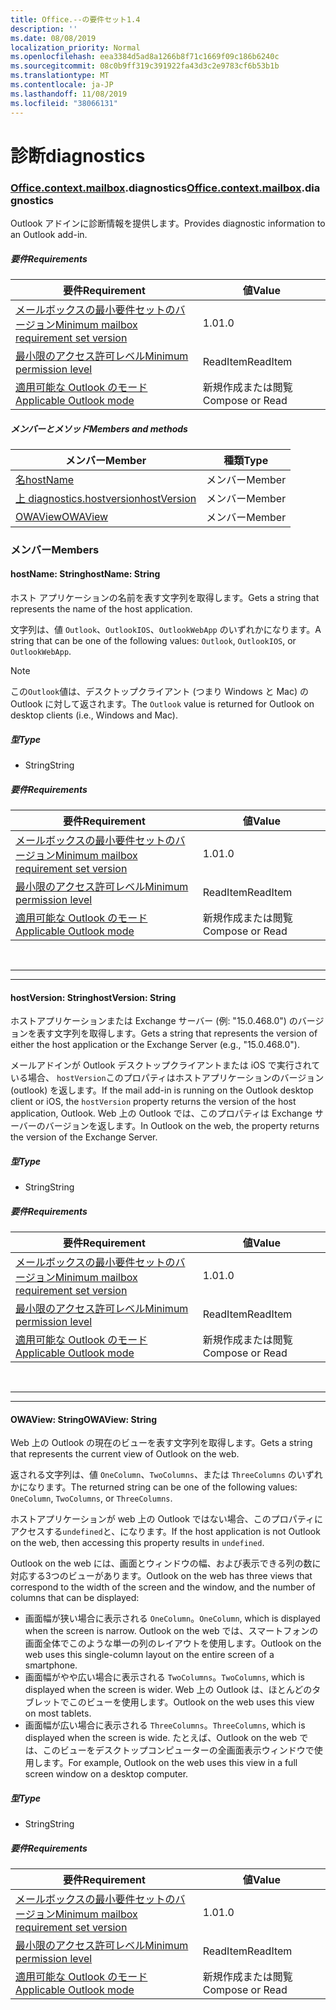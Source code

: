 ```yaml
---
title: Office.--の要件セット1.4
description: ''
ms.date: 08/08/2019
localization_priority: Normal
ms.openlocfilehash: eea3384d5ad8a1266b8f71c1669f09c186b6240c
ms.sourcegitcommit: 08c0b9ff319c391922fa43d3c2e9783cf6b53b1b
ms.translationtype: MT
ms.contentlocale: ja-JP
ms.lasthandoff: 11/08/2019
ms.locfileid: "38066131"
---
```

# <a name="diagnostics"></a><span data-ttu-id="28893-102">診断</span><span class="sxs-lookup"><span data-stu-id="28893-102">diagnostics</span></span>

### <a name="officeofficemdcontextofficecontextmdmailboxofficecontextmailboxmddiagnostics"></a><span data-ttu-id="28893-103">[Office](Office.md)[.context](Office.context.md)[.mailbox](Office.context.mailbox.md).diagnostics</span><span class="sxs-lookup"><span data-stu-id="28893-103">[Office](Office.md)[.context](Office.context.md)[.mailbox](Office.context.mailbox.md).diagnostics</span></span>

<span data-ttu-id="28893-104">Outlook アドインに診断情報を提供します。</span><span class="sxs-lookup"><span data-stu-id="28893-104">Provides diagnostic information to an Outlook add-in.</span></span>

##### <a name="requirements"></a><span data-ttu-id="28893-105">要件</span><span class="sxs-lookup"><span data-stu-id="28893-105">Requirements</span></span>

|<span data-ttu-id="28893-106">要件</span><span class="sxs-lookup"><span data-stu-id="28893-106">Requirement</span></span>| <span data-ttu-id="28893-107">値</span><span class="sxs-lookup"><span data-stu-id="28893-107">Value</span></span>|
|---|---|
|[<span data-ttu-id="28893-108">メールボックスの最小要件セットのバージョン</span><span class="sxs-lookup"><span data-stu-id="28893-108">Minimum mailbox requirement set version</span></span>](/office/dev/add-ins/reference/requirement-sets/outlook-api-requirement-sets)| <span data-ttu-id="28893-109">1.0</span><span class="sxs-lookup"><span data-stu-id="28893-109">1.0</span></span>|
|[<span data-ttu-id="28893-110">最小限のアクセス許可レベル</span><span class="sxs-lookup"><span data-stu-id="28893-110">Minimum permission level</span></span>](/outlook/add-ins/understanding-outlook-add-in-permissions)| <span data-ttu-id="28893-111">ReadItem</span><span class="sxs-lookup"><span data-stu-id="28893-111">ReadItem</span></span>|
|[<span data-ttu-id="28893-112">適用可能な Outlook のモード</span><span class="sxs-lookup"><span data-stu-id="28893-112">Applicable Outlook mode</span></span>](/outlook/add-ins/#extension-points)| <span data-ttu-id="28893-113">新規作成または閲覧</span><span class="sxs-lookup"><span data-stu-id="28893-113">Compose or Read</span></span>|

##### <a name="members-and-methods"></a><span data-ttu-id="28893-114">メンバーとメソッド</span><span class="sxs-lookup"><span data-stu-id="28893-114">Members and methods</span></span>

| <span data-ttu-id="28893-115">メンバー</span><span class="sxs-lookup"><span data-stu-id="28893-115">Member</span></span> | <span data-ttu-id="28893-116">種類</span><span class="sxs-lookup"><span data-stu-id="28893-116">Type</span></span> |
|--------|------|
| [<span data-ttu-id="28893-117">名</span><span class="sxs-lookup"><span data-stu-id="28893-117">hostName</span></span>](#hostname-string) | <span data-ttu-id="28893-118">メンバー</span><span class="sxs-lookup"><span data-stu-id="28893-118">Member</span></span> |
| [<span data-ttu-id="28893-119">上 diagnostics.hostversion</span><span class="sxs-lookup"><span data-stu-id="28893-119">hostVersion</span></span>](#hostversion-string) | <span data-ttu-id="28893-120">メンバー</span><span class="sxs-lookup"><span data-stu-id="28893-120">Member</span></span> |
| [<span data-ttu-id="28893-121">OWAView</span><span class="sxs-lookup"><span data-stu-id="28893-121">OWAView</span></span>](#owaview-string) | <span data-ttu-id="28893-122">メンバー</span><span class="sxs-lookup"><span data-stu-id="28893-122">Member</span></span> |

### <a name="members"></a><span data-ttu-id="28893-123">メンバー</span><span class="sxs-lookup"><span data-stu-id="28893-123">Members</span></span>

#### <a name="hostname-string"></a><span data-ttu-id="28893-124">hostName: String</span><span class="sxs-lookup"><span data-stu-id="28893-124">hostName: String</span></span>

<span data-ttu-id="28893-125">ホスト アプリケーションの名前を表す文字列を取得します。</span><span class="sxs-lookup"><span data-stu-id="28893-125">Gets a string that represents the name of the host application.</span></span>

<span data-ttu-id="28893-126">文字列は、値 `Outlook`、`OutlookIOS`、`OutlookWebApp` のいずれかになります。</span><span class="sxs-lookup"><span data-stu-id="28893-126">A string that can be one of the following values: `Outlook`, `OutlookIOS`, or `OutlookWebApp`.</span></span>

> [!NOTE]
> <span data-ttu-id="28893-127">この`Outlook`値は、デスクトップクライアント (つまり Windows と Mac) の Outlook に対して返されます。</span><span class="sxs-lookup"><span data-stu-id="28893-127">The `Outlook` value is returned for Outlook on desktop clients (i.e., Windows and Mac).</span></span>

##### <a name="type"></a><span data-ttu-id="28893-128">型</span><span class="sxs-lookup"><span data-stu-id="28893-128">Type</span></span>

*   <span data-ttu-id="28893-129">String</span><span class="sxs-lookup"><span data-stu-id="28893-129">String</span></span>

##### <a name="requirements"></a><span data-ttu-id="28893-130">要件</span><span class="sxs-lookup"><span data-stu-id="28893-130">Requirements</span></span>

|<span data-ttu-id="28893-131">要件</span><span class="sxs-lookup"><span data-stu-id="28893-131">Requirement</span></span>| <span data-ttu-id="28893-132">値</span><span class="sxs-lookup"><span data-stu-id="28893-132">Value</span></span>|
|---|---|
|[<span data-ttu-id="28893-133">メールボックスの最小要件セットのバージョン</span><span class="sxs-lookup"><span data-stu-id="28893-133">Minimum mailbox requirement set version</span></span>](/office/dev/add-ins/reference/requirement-sets/outlook-api-requirement-sets)| <span data-ttu-id="28893-134">1.0</span><span class="sxs-lookup"><span data-stu-id="28893-134">1.0</span></span>|
|[<span data-ttu-id="28893-135">最小限のアクセス許可レベル</span><span class="sxs-lookup"><span data-stu-id="28893-135">Minimum permission level</span></span>](/outlook/add-ins/understanding-outlook-add-in-permissions)| <span data-ttu-id="28893-136">ReadItem</span><span class="sxs-lookup"><span data-stu-id="28893-136">ReadItem</span></span>|
|[<span data-ttu-id="28893-137">適用可能な Outlook のモード</span><span class="sxs-lookup"><span data-stu-id="28893-137">Applicable Outlook mode</span></span>](/outlook/add-ins/#extension-points)| <span data-ttu-id="28893-138">新規作成または閲覧</span><span class="sxs-lookup"><span data-stu-id="28893-138">Compose or Read</span></span>|

<br>

---
---

#### <a name="hostversion-string"></a><span data-ttu-id="28893-139">hostVersion: String</span><span class="sxs-lookup"><span data-stu-id="28893-139">hostVersion: String</span></span>

<span data-ttu-id="28893-140">ホストアプリケーションまたは Exchange サーバー (例: "15.0.468.0") のバージョンを表す文字列を取得します。</span><span class="sxs-lookup"><span data-stu-id="28893-140">Gets a string that represents the version of either the host application or the Exchange Server (e.g., "15.0.468.0").</span></span>

<span data-ttu-id="28893-141">メールアドインが Outlook デスクトップクライアントまたは iOS で実行されている場合、 `hostVersion`このプロパティはホストアプリケーションのバージョン (outlook) を返します。</span><span class="sxs-lookup"><span data-stu-id="28893-141">If the mail add-in is running on the Outlook desktop client or iOS, the `hostVersion` property returns the version of the host application, Outlook.</span></span> <span data-ttu-id="28893-142">Web 上の Outlook では、このプロパティは Exchange サーバーのバージョンを返します。</span><span class="sxs-lookup"><span data-stu-id="28893-142">In Outlook on the web, the property returns the version of the Exchange Server.</span></span>

##### <a name="type"></a><span data-ttu-id="28893-143">型</span><span class="sxs-lookup"><span data-stu-id="28893-143">Type</span></span>

*   <span data-ttu-id="28893-144">String</span><span class="sxs-lookup"><span data-stu-id="28893-144">String</span></span>

##### <a name="requirements"></a><span data-ttu-id="28893-145">要件</span><span class="sxs-lookup"><span data-stu-id="28893-145">Requirements</span></span>

|<span data-ttu-id="28893-146">要件</span><span class="sxs-lookup"><span data-stu-id="28893-146">Requirement</span></span>| <span data-ttu-id="28893-147">値</span><span class="sxs-lookup"><span data-stu-id="28893-147">Value</span></span>|
|---|---|
|[<span data-ttu-id="28893-148">メールボックスの最小要件セットのバージョン</span><span class="sxs-lookup"><span data-stu-id="28893-148">Minimum mailbox requirement set version</span></span>](/office/dev/add-ins/reference/requirement-sets/outlook-api-requirement-sets)| <span data-ttu-id="28893-149">1.0</span><span class="sxs-lookup"><span data-stu-id="28893-149">1.0</span></span>|
|[<span data-ttu-id="28893-150">最小限のアクセス許可レベル</span><span class="sxs-lookup"><span data-stu-id="28893-150">Minimum permission level</span></span>](/outlook/add-ins/understanding-outlook-add-in-permissions)| <span data-ttu-id="28893-151">ReadItem</span><span class="sxs-lookup"><span data-stu-id="28893-151">ReadItem</span></span>|
|[<span data-ttu-id="28893-152">適用可能な Outlook のモード</span><span class="sxs-lookup"><span data-stu-id="28893-152">Applicable Outlook mode</span></span>](/outlook/add-ins/#extension-points)| <span data-ttu-id="28893-153">新規作成または閲覧</span><span class="sxs-lookup"><span data-stu-id="28893-153">Compose or Read</span></span>|

<br>

---
---

#### <a name="owaview-string"></a><span data-ttu-id="28893-154">OWAView: String</span><span class="sxs-lookup"><span data-stu-id="28893-154">OWAView: String</span></span>

<span data-ttu-id="28893-155">Web 上の Outlook の現在のビューを表す文字列を取得します。</span><span class="sxs-lookup"><span data-stu-id="28893-155">Gets a string that represents the current view of Outlook on the web.</span></span>

<span data-ttu-id="28893-156">返される文字列は、値 `OneColumn`、`TwoColumns`、または `ThreeColumns` のいずれかになります。</span><span class="sxs-lookup"><span data-stu-id="28893-156">The returned string can be one of the following values: `OneColumn`, `TwoColumns`, or `ThreeColumns`.</span></span>

<span data-ttu-id="28893-157">ホストアプリケーションが web 上の Outlook ではない場合、このプロパティにアクセスする`undefined`と、になります。</span><span class="sxs-lookup"><span data-stu-id="28893-157">If the host application is not Outlook on the web, then accessing this property results in `undefined`.</span></span>

<span data-ttu-id="28893-158">Outlook on the web には、画面とウィンドウの幅、および表示できる列の数に対応する3つのビューがあります。</span><span class="sxs-lookup"><span data-stu-id="28893-158">Outlook on the web has three views that correspond to the width of the screen and the window, and the number of columns that can be displayed:</span></span>

*   <span data-ttu-id="28893-159">画面幅が狭い場合に表示される `OneColumn`。</span><span class="sxs-lookup"><span data-stu-id="28893-159">`OneColumn`, which is displayed when the screen is narrow.</span></span> <span data-ttu-id="28893-160">Outlook on the web では、スマートフォンの画面全体でこのような単一の列のレイアウトを使用します。</span><span class="sxs-lookup"><span data-stu-id="28893-160">Outlook on the web uses this single-column layout on the entire screen of a smartphone.</span></span>
*   <span data-ttu-id="28893-161">画面幅がやや広い場合に表示される `TwoColumns`。</span><span class="sxs-lookup"><span data-stu-id="28893-161">`TwoColumns`, which is displayed when the screen is wider.</span></span> <span data-ttu-id="28893-162">Web 上の Outlook は、ほとんどのタブレットでこのビューを使用します。</span><span class="sxs-lookup"><span data-stu-id="28893-162">Outlook on the web uses this view on most tablets.</span></span>
*   <span data-ttu-id="28893-163">画面幅が広い場合に表示される `ThreeColumns`。</span><span class="sxs-lookup"><span data-stu-id="28893-163">`ThreeColumns`, which is displayed when the screen is wide.</span></span> <span data-ttu-id="28893-164">たとえば、Outlook on the web では、このビューをデスクトップコンピューターの全画面表示ウィンドウで使用します。</span><span class="sxs-lookup"><span data-stu-id="28893-164">For example, Outlook on the web uses this view in a full screen window on a desktop computer.</span></span>

##### <a name="type"></a><span data-ttu-id="28893-165">型</span><span class="sxs-lookup"><span data-stu-id="28893-165">Type</span></span>

*   <span data-ttu-id="28893-166">String</span><span class="sxs-lookup"><span data-stu-id="28893-166">String</span></span>

##### <a name="requirements"></a><span data-ttu-id="28893-167">要件</span><span class="sxs-lookup"><span data-stu-id="28893-167">Requirements</span></span>

|<span data-ttu-id="28893-168">要件</span><span class="sxs-lookup"><span data-stu-id="28893-168">Requirement</span></span>| <span data-ttu-id="28893-169">値</span><span class="sxs-lookup"><span data-stu-id="28893-169">Value</span></span>|
|---|---|
|[<span data-ttu-id="28893-170">メールボックスの最小要件セットのバージョン</span><span class="sxs-lookup"><span data-stu-id="28893-170">Minimum mailbox requirement set version</span></span>](/office/dev/add-ins/reference/requirement-sets/outlook-api-requirement-sets)| <span data-ttu-id="28893-171">1.0</span><span class="sxs-lookup"><span data-stu-id="28893-171">1.0</span></span>|
|[<span data-ttu-id="28893-172">最小限のアクセス許可レベル</span><span class="sxs-lookup"><span data-stu-id="28893-172">Minimum permission level</span></span>](/outlook/add-ins/understanding-outlook-add-in-permissions)| <span data-ttu-id="28893-173">ReadItem</span><span class="sxs-lookup"><span data-stu-id="28893-173">ReadItem</span></span>|
|[<span data-ttu-id="28893-174">適用可能な Outlook のモード</span><span class="sxs-lookup"><span data-stu-id="28893-174">Applicable Outlook mode</span></span>](/outlook/add-ins/#extension-points)| <span data-ttu-id="28893-175">新規作成または閲覧</span><span class="sxs-lookup"><span data-stu-id="28893-175">Compose or Read</span></span>|
